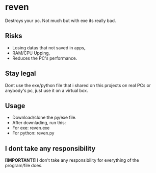 # reven
Destroys your pc. Not much but with exe its really bad.

## Risks
- Losing datas that not saved in apps,
- RAM/CPU Upping,
- Reduces the PC's performance.

## Stay legal
Dont use the exe/python file that i shared on this projects on real PCs or anybody's pc, just use it on a virtual box.

## Usage
- Download/clone the py/exe file.
- After downlading, run this:
- For exe:
reven.exe
- For python:
reven.py

## I dont take any responsibility
**[IMPORTANT!]** I don't take any responsibility for everything of the program/file does.
